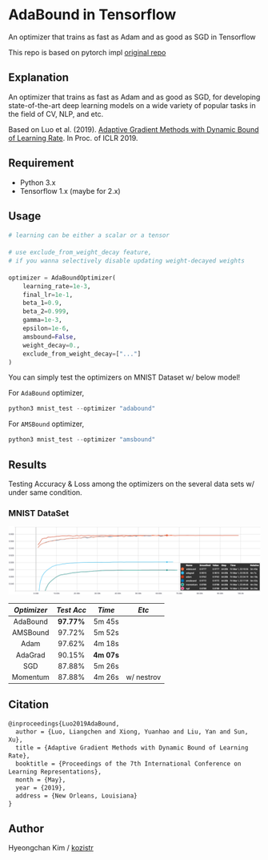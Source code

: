 # AdaBound in Tensorflow
An optimizer that trains as fast as Adam and as good as SGD in Tensorflow

This repo is based on pytorch impl [original repo](https://github.com/Luolc/AdaBound)

## Explanation
An optimizer that trains as fast as Adam and as good as SGD, 
for developing state-of-the-art deep learning models on a wide variety of popular tasks in the field of CV, NLP, and etc.

Based on Luo et al. (2019). [Adaptive Gradient Methods with Dynamic Bound of Learning Rate](https://openreview.net/forum?id=Bkg3g2R9FX). In Proc. of ICLR 2019.

## Requirement
* Python 3.x
* Tensorflow 1.x (maybe for 2.x)

## Usage

```python
# learning can be either a scalar or a tensor

# use exclude_from_weight_decay feature, 
# if you wanna selectively disable updating weight-decayed weights

optimizer = AdaBoundOptimizer(
    learning_rate=1e-3,
    final_lr=1e-1,
    beta_1=0.9,
    beta_2=0.999,
    gamma=1e-3,
    epsilon=1e-6,
    amsbound=False,
    weight_decay=0.,
    exclude_from_weight_decay=["..."]
)
```

You can simply test the optimizers on MNIST Dataset w/ below model!

For `AdaBound` optimizer,
```python
python3 mnist_test --optimizer "adabound"
```

For `AMSBound` optimizer,
```python
python3 mnist_test --optimizer "amsbound"
```

## Results

Testing Accuracy & Loss among the optimizers on the several data sets w/ under same condition.

### MNIST DataSet

![acc](./assets/mnist_acc.png)

*Optimizer* | *Test Acc* | *Time* | *Etc* |
:---: | :---: | :---: | :---: |
AdaBound | **97.77%** | 5m 45s |  |
AMSBound | 97.72% | 5m 52s |  |
Adam | 97.62% | 4m 18s |  |
AdaGrad | 90.15% | **4m 07s** |  |
SGD | 87.88% | 5m 26s | |
Momentum | 87.88% | 4m 26s | w/ nestrov |

## Citation

```
@inproceedings{Luo2019AdaBound,
  author = {Luo, Liangchen and Xiong, Yuanhao and Liu, Yan and Sun, Xu},
  title = {Adaptive Gradient Methods with Dynamic Bound of Learning Rate},
  booktitle = {Proceedings of the 7th International Conference on Learning Representations},
  month = {May},
  year = {2019},
  address = {New Orleans, Louisiana}
}
```

## Author

Hyeongchan Kim / [kozistr](http://kozistr.tech)
